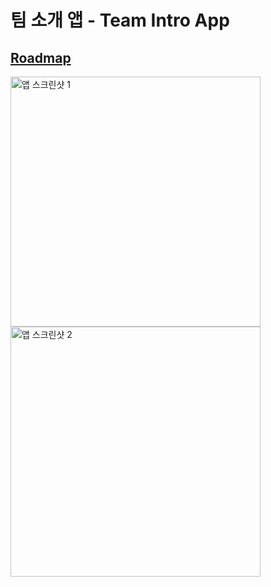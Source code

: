 <h1>팀 소개 앱 - Team Intro App</h1>

<a href = "URL" target = "https://www.figma.com/deck/rbjsEDsrW2pp9UUTvTRUse/Untitled?node-id=1-27&t=ST6g4I0Vhvz4K0Xb-1" ><h2>Roadmap</h2></a>

<div align="left">
  <img src="https://github.com/user-attachments/assets/2ffd60b4-f63e-44c2-b12e-56b5cd88a5fe" alt="앱 스크린샷 1" width="400" style="margin-right: 10px;" />
  <img src="https://github.com/user-attachments/assets/54dffb72-6a40-45ed-b100-69d61e46686d" alt="앱 스크린샷 2" width="400"" />
</div>
